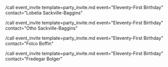 

/call event_invite template=party_invite.md event="Eleventy-First Birthday" contact="Lobelia Sackville-Baggins"

/call event_invite template=party_invite.md event="Eleventy-First Birthday" contact="Otho Sackville-Baggins"

/call event_invite template=party_invite.md event="Eleventy-First Birthday" contact="Folco Boffin"

/call event_invite template=party_invite.md event="Eleventy-First Birthday" contact="Fredegar Bolger"
